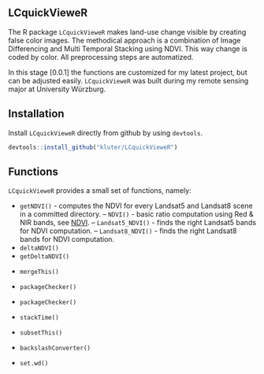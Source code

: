 LCquickVieweR
---
The R package `LCquickVieweR` makes land-use change visible by creating false color images. 
The methodical approach is a combination of Image Differencing and Multi Temporal Stacking using NDVI.
This way change is coded by color. All preprocessing steps are automatized.

In this stage [0.0.1] the functions are customized for my latest project, but can be adjusted easily.
`LCquickVieweR` was built during my remote sensing major at University Würzburg.

## Installation
Install `LCquickVieweR` directly from github by using `devtools`.
``` r
devtools::install_github("kluter/LCquickVieweR")
```

## Functions
`LCquickVieweR` provides a small set of functions, namely:

* `getNDVI()` - computes the NDVI for every Landsat5 and Landsat8 scene in a committed directory.
   – `NDVI()` - basic ratio computation using Red & NIR bands, see [NDVI](https://en.wikipedia.org/wiki/Normalized_difference_vegetation_index). 
   – `Landsat5_NDVI()` - finds the right Landsat5 bands for NDVI computation.
   – `Landsat8_NDVI()` - finds the right Landsat8 bands for NDVI computation.
* `deltaNDVI()`  
* `getDeltaNDVI()`

-   `mergeThis()`

-   `packageChecker()`
-   `packageChecker()`
-   `stackTime()`
-   `subsetThis()`

-   `backslashConverter()`
-   `set.wd()`
